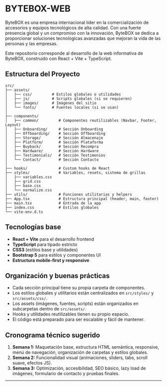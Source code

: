 # BYTEBOX-WEB

ByteBOX es una empresa internacional líder en la comercialización de accesorios y equipos tecnológicos de alta calidad. Con una fuerte presencia global y un compromiso con la innovación, ByteBOX se dedica a proporcionar soluciones tecnológicas avanzadas que mejoran la vida de las personas y las empresas.

Este repositorio corresponde al desarrollo de la web informativa de ByteBOX, construido con React + Vite + TypeScript.

## Estructura del Proyecto

```
src/
├── assets/
│   ├── css/         # Estilos globales o utilidades
│   ├── js/          # Scripts globales (si se requieren)
│   ├── images/      # Imágenes del sitio
│   └── fonts/       # Fuentes locales (si se usan)
│
├── components/
│   ├── common/         # Componentes reutilizables (Navbar, Footer, Layout)
│   ├── Onboarding/     # Sección Onboarding
│   ├── Offboarding/    # Sección Offboarding
│   ├── Storage/        # Sección Almacenaje
│   ├── Platform/       # Sección Plataforma
│   ├── Buyback/        # Sección Recompra
│   ├── Hardware/       # Sección Hardware
│   ├── Testimonials/   # Sección Testimonios
│   └── Contact/        # Sección Contacto
│
├── hooks/              # Custom hooks de React
├── styles/             # Variables, resets, sistema de grillas
│   ├── variables.css
│   ├── grid.css
│   ├── base.css
│   └── normalize.css
├── utils/              # Funciones utilitarias y helpers
├── App.tsx             # Estructura principal (header, main, footer)
├── main.tsx            # Entrada de la app
├── index.css           # Estilos globales
└── vite-env.d.ts
```

## Tecnologías base
- **React + Vite** para el desarrollo frontend
- **TypeScript** para tipado estricto
- **CSS3** (estilos base y utilidades)
- **Bootstrap 5** para estilos y componentes UI
- **Estructura mobile-first y responsive**

## Organización y buenas prácticas
- Cada sección principal tiene su propia carpeta de componentes.
- Los estilos globales y utilitarios están centralizados en `src/styles/` y `src/assets/css/`.
- Los assets (imágenes, fuentes, scripts) están organizados en subcarpetas dentro de `src/assets/`.
- Hooks y utilidades reutilizables tienen su propio espacio.
- El código está preparado para ser escalable y fácil de mantener.

## Cronograma técnico sugerido
1. **Semana 1:** Maquetación base, estructura HTML semántica, responsive, menú de navegación, organización de carpetas y estilos globales.
2. **Semana 2:** Funcionalidad visual (animaciones, sliders, tabs, scroll suave, efectos JS).
3. **Semana 3:** Optimización, accesibilidad, SEO básico, lazy load de imágenes, formulario de contacto y pruebas finales.

---
